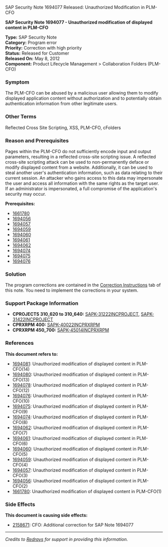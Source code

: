SAP Security Note 1694077 Released: Unauthorized Modification in PLM-CFO

**SAP Security Note 1694077 - Unauthorized modification of displayed content in PLM-CFO**

**Type:** SAP Security Note  
**Category:** Program error  
**Priority:** Correction with high priority  
**Status:** Released for Customer  
**Released On:** May 8, 2012  
**Component:** Product Lifecycle Management > Collaboration Folders (PLM-CFO)

### Symptom
The PLM-CFO can be abused by a malicious user allowing them to modify displayed application content without authorization and to potentially obtain authentication information from other legitimate users.

### Other Terms
Reflected Cross Site Scripting, XSS, PLM-CFO, cFolders

### Reason and Prerequisites
Pages within the PLM-CFO do not sufficiently encode input and output parameters, resulting in a reflected cross-site scripting issue. A reflected cross-site scripting attack can be used to non-permanently deface or modify displayed content from a website. Additionally, it can be used to steal another user's authentication information, such as data relating to their current session. An attacker who gains access to this data may impersonate the user and access all information with the same rights as the target user. If an administrator is impersonated, a full compromise of the application's security may occur.

**Prerequisites:**
- [1661780](https://me.sap.com/notes/1661780)
- [1694056](https://me.sap.com/notes/1694056)
- [1694057](https://me.sap.com/notes/1694057)
- [1694059](https://me.sap.com/notes/1694059)
- [1694060](https://me.sap.com/notes/1694060)
- [1694061](https://me.sap.com/notes/1694061)
- [1694062](https://me.sap.com/notes/1694062)
- [1694074](https://me.sap.com/notes/1694074)
- [1694075](https://me.sap.com/notes/1694075)
- [1694076](https://me.sap.com/notes/1694076)

### Solution
The program corrections are contained in the [Correction Instructions](https://me.sap.com/corrins/0001694077/381) tab of this note. You need to implement the corrections in your system.

### Support Package Information
- **CPROJECTS 310_620 to 310_640:** [SAPK-31222INCPROJECT](https://me.sap.com/supportpackage/SAPK-31222INCPROJECT), [SAPK-31422INCPROJECT](https://me.sap.com/supportpackage/SAPK-31422INCPROJECT)
- **CPRXRPM 400:** [SAPK-40022INCPRXRPM](https://me.sap.com/supportpackage/SAPK-40022INCPRXRPM)
- **CPRXRPM 450_700:** [SAPK-45014INCPRXRPM](https://me.sap.com/supportpackage/SAPK-45014INCPRXRPM)

### References
**This document refers to:**
- [1694081](https://me.sap.com/notes/1694081): Unauthorized modification of displayed content in PLM-CFO(14)
- [1694080](https://me.sap.com/notes/1694080): Unauthorized modification of displayed content in PLM-CFO(13)
- [1694078](https://me.sap.com/notes/1694078): Unauthorized modification of displayed content in PLM-CFO(12)
- [1694076](https://me.sap.com/notes/1694076): Unauthorized modification of displayed content in PLM-CFO(10)
- [1694075](https://me.sap.com/notes/1694075): Unauthorized modification of displayed content in PLM-CFO(9)
- [1694074](https://me.sap.com/notes/1694074): Unauthorized modification of displayed content in PLM-CFO(8)
- [1694062](https://me.sap.com/notes/1694062): Unauthorized modification of displayed content in PLM-CFO(7)
- [1694061](https://me.sap.com/notes/1694061): Unauthorized modification of displayed content in PLM-CFO(6)
- [1694060](https://me.sap.com/notes/1694060): Unauthorized modification of displayed content in PLM-CFO(5)
- [1694059](https://me.sap.com/notes/1694059): Unauthorized modification of displayed content in PLM-CFO(4)
- [1694057](https://me.sap.com/notes/1694057): Unauthorized modification of displayed content in PLM-CFO(3)
- [1694056](https://me.sap.com/notes/1694056): Unauthorized modification of displayed content in PLM-CFO(2)
- [1661780](https://me.sap.com/notes/1661780): Unauthorized modification of displayed content in PLM-CFO(1)

### Side Effects
**This document is causing side effects:**
- [2158671](https://me.sap.com/notes/0002158671): CFO: Additional correction for SAP Note 1694077

---
*Credits to [Redrays](https://redrays.io) for support in providing this information.*